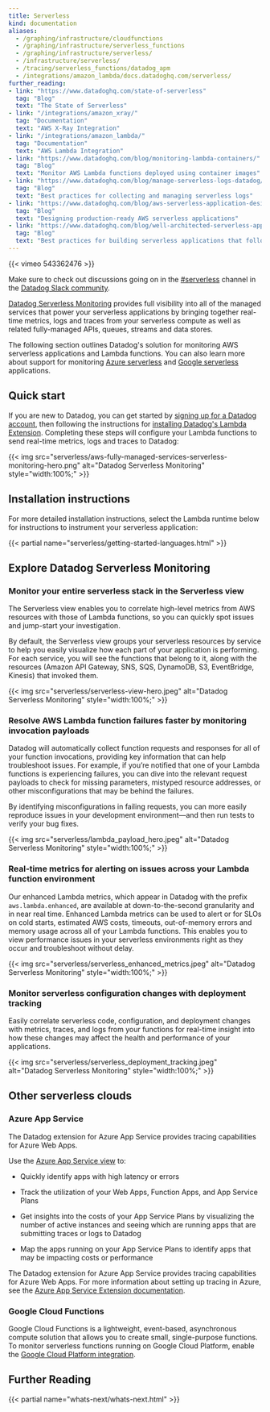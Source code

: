 ```yaml
---
title: Serverless
kind: documentation
aliases:
  - /graphing/infrastructure/cloudfunctions
  - /graphing/infrastructure/serverless_functions
  - /graphing/infrastructure/serverless/
  - /infrastructure/serverless/
  - /tracing/serverless_functions/datadog_apm
  - /integrations/amazon_lambda/docs.datadoghq.com/serverless/
further_reading:
- link: "https://www.datadoghq.com/state-of-serverless"
  tag: "Blog"
  text: "The State of Serverless"
- link: "/integrations/amazon_xray/"
  tag: "Documentation"
  text: "AWS X-Ray Integration"
- link: "/integrations/amazon_lambda/"
  tag: "Documentation"
  text: "AWS Lambda Integration"
- link: "https://www.datadoghq.com/blog/monitoring-lambda-containers/"
  tag: "Blog"
  text: "Monitor AWS Lambda functions deployed using container images"
- link: "https://www.datadoghq.com/blog/manage-serverless-logs-datadog/"
  tag: "Blog"
  text: "Best practices for collecting and managing serverless logs"
- link: "https://www.datadoghq.com/blog/aws-serverless-application-design/"
  tag: "Blog"
  text: "Designing production-ready AWS serverless applications"
- link: "https://www.datadoghq.com/blog/well-architected-serverless-applications-best-practices/"
  tag: "Blog"
  text: "Best practices for building serverless applications that follow AWS's Well-Architected Framework"
---
```


{{< vimeo 543362476 >}}

 
<div class="alert alert-info">Make sure to check out discussions going on in the <a href="https://datadoghq.slack.com/archives/CFDPB83M4">#serverless</a> channel in the <a href="https://chat.datadoghq.com/">Datadog Slack community</a>.</div>

[Datadog Serverless Monitoring][1] provides full visibility into all of the managed services that power your serverless applications by bringing together real-time metrics, logs and traces from your serverless compute as well as related fully-managed APIs, queues, streams and data stores.

The following section outlines Datadog's solution for monitoring AWS serverless applications and Lambda functions. You can also learn more about support for monitoring [Azure serverless][7] and [Google serverless][8] applications.

## Quick start

If you are new to Datadog, you can get started by [signing up for a Datadog account][5], then following the instructions for [installing Datadog's Lambda Extension][6]. Completing these steps will configure your Lambda functions to send real-time metrics, logs and traces to Datadog:

{{< img src="serverless/aws-fully-managed-services-serverless-monitoring-hero.png" alt="Datadog Serverless Monitoring"  style="width:100%;" >}}

## Installation instructions

For more detailed installation instructions, select the Lambda runtime below for instructions to instrument your serverless application:

{{< partial name="serverless/getting-started-languages.html" >}}

## Explore Datadog Serverless Monitoring

### Monitor your entire serverless stack in the Serverless view

The Serverless view enables you to correlate high-level metrics from AWS resources with those of Lambda functions, so you can quickly spot issues and jump-start your investigation. 

By default, the Serverless view groups your serverless resources by service to help you easily visualize how each part of your application is performing. For each service, you will see the functions that belong to it, along with the resources (Amazon API Gateway, SNS, SQS, DynamoDB, S3, EventBridge, Kinesis) that invoked them.

{{< img src="serverless/serverless-view-hero.jpeg" alt="Datadog Serverless Monitoring"  style="width:100%;" >}}

### Resolve AWS Lambda function failures faster by monitoring invocation payloads

Datadog will automatically collect function requests and responses for all of your function invocations, providing key information that can help troubleshoot issues. For example, if you’re notified that one of your Lambda functions is experiencing failures, you can dive into the relevant request payloads to check for missing parameters, mistyped resource addresses, or other misconfigurations that may be behind the failures.

By identifying misconfigurations in failing requests, you can more easily reproduce issues in your development environment—and then run tests to verify your bug fixes.

{{< img src="serverless/lambda_payload_hero.jpeg" alt="Datadog Serverless Monitoring"  style="width:100%;" >}}

### Real-time metrics for alerting on issues across your Lambda function environment

Our enhanced Lambda metrics, which appear in Datadog with the prefix `aws.lambda.enhanced`, are available at down-to-the-second granularity and in near real time. Enhanced Lambda metrics can be used to alert or for SLOs on cold starts, estimated AWS costs, timeouts, out-of-memory errors and memory usage across all of your Lambda functions. This enables you to view performance issues in your serverless environments right as they occur and troubleshoot without delay. 

{{< img src="serverless/serverless_enhanced_metrics.jpeg" alt="Datadog Serverless Monitoring"  style="width:100%;" >}}

### Monitor serverless configuration changes with deployment tracking

Easily correlate serverless code, configuration, and deployment changes with metrics, traces, and logs from your functions for real-time insight into how these changes may affect the health and performance of your applications.

{{< img src="serverless/serverless_deployment_tracking.jpeg" alt="Datadog Serverless Monitoring"  style="width:100%;" >}}

## Other serverless clouds

### Azure App Service

The Datadog extension for Azure App Service provides tracing capabilities for Azure Web Apps. 

Use the [Azure App Service view][2] to:

- Quickly identify apps with high latency or errors

- Track the utilization of your Web Apps, Function Apps, and App Service Plans

- Get insights into the costs of your App Service Plans by visualizing the number of active instances and seeing which are running apps that are submitting traces or logs to Datadog

- Map the apps running on your App Service Plans to identify apps that may be impacting costs or performance

The Datadog extension for Azure App Service provides tracing capabilities for Azure Web Apps. For more information about setting up tracing in Azure, see the [Azure App Service Extension documentation][3].

### Google Cloud Functions

Google Cloud Functions is a lightweight, event-based, asynchronous compute solution that allows you to create small, single-purpose functions. To monitor serverless functions running on Google Cloud Platform, enable the [Google Cloud Platform integration][4].

## Further Reading

{{< partial name="whats-next/whats-next.html" >}}

[1]: http://app.datadoghq.com/functions
[2]: https://app.datadoghq.com/functions?cloud=azure&config_serverless-azure-app=true&group=service
[3]: /infrastructure/serverless/azure_app_services/#overview
[4]: /integrations/google_cloud_platform/
[5]: https://app.datadoghq.com/signup/
[6]: https://app.datadoghq.com/signup/agent#lambda
[7]: /serverless/#azure-app-service
[8]: /serverless/#google-cloud-functions